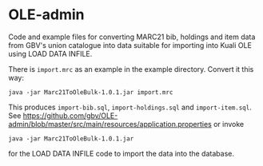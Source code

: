 # OLE-admin

Code and example files for converting MARC21 bib, holdings and item data from GBV's union catalogue
into data suitable for importing into Kuali OLE using LOAD DATA INFILE.

There is `import.mrc` as an example in the example directory.  Convert it this way:

    java -jar Marc21ToOleBulk-1.0.1.jar import.mrc

This produces `import-bib.sql`, `import-holdings.sql` and `import-item.sql`.  See
https://github.com/gbv/OLE-admin/blob/master/src/main/resources/application.properties
or invoke

    java -jar Marc21ToOleBulk-1.0.1.jar

for the LOAD DATA INFILE code to import the data into the database.
